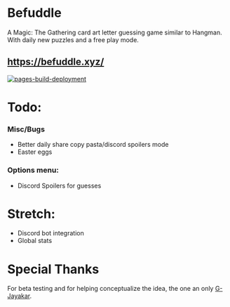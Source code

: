 # Befuddle
A Magic: The Gathering card art letter guessing game similar to Hangman. With daily new puzzles and a free play mode.

## https://befuddle.xyz/

[![pages-build-deployment](https://github.com/suitangi/Befuddle/actions/workflows/pages/pages-build-deployment/badge.svg)](https://github.com/suitangi/Befuddle/actions/workflows/pages/pages-build-deployment)

# Todo:

### Misc/Bugs
-   Better daily share copy pasta/discord spoilers mode
-   Easter eggs

### Options menu:
-   Discord Spoilers for guesses

# Stretch:
-   Discord bot integration
-   Global stats

# Special Thanks
For beta testing and for helping conceptualize the idea, the one an only [G-Jayakar](https://github.com/G-Jayakar).
